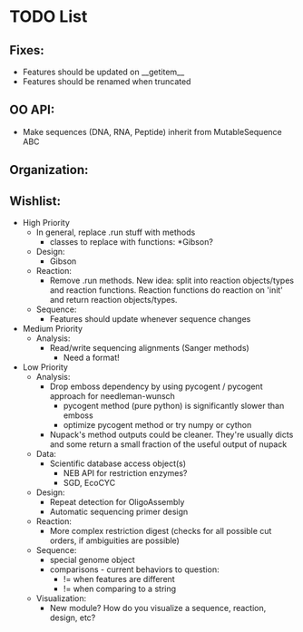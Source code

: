 # TODO List

## Fixes:
* Features should be updated on \_\_getitem\_\_
* Features should be renamed when truncated

## OO API:
* Make sequences (DNA, RNA, Peptide) inherit from MutableSequence ABC

## Organization:

## Wishlist:
* High Priority
    * In general, replace .run stuff with methods
        * classes to replace with functions:
            *Gibson? 
    * Design:
        * Gibson
    * Reaction:
        * Remove .run methods. New idea: split into reaction objects/types and
          reaction functions. Reaction functions do reaction on 'init' and
          return reaction objects/types.
    * Sequence:
        * Features should update whenever sequence changes
* Medium Priority
    * Analysis:
        * Read/write sequencing alignments (Sanger methods)
            * Need a format!
* Low Priority
    * Analysis:
        * Drop emboss dependency by using pycogent / pycogent approach for needleman-wunsch
            * pycogent method (pure python) is significantly slower than emboss
            * optimize pycogent method or try numpy or cython
        * Nupack's method outputs could be cleaner. They're usually dicts and
          some return a small fraction of the useful output of nupack
    * Data:
        * Scientific database access object(s)
            * NEB API for restriction enzymes?
            * SGD, EcoCYC
    * Design:
        * Repeat detection for OligoAssembly
        * Automatic sequencing primer design
    * Reaction:
        * More complex restriction digest (checks for all possible cut orders,
        if ambiguities are possible)
    * Sequence:
        * special genome object
        * comparisons - current behaviors to question:
            * != when features are different
            * != when comparing to a string
    * Visualization:
        * New module? How do you visualize a sequence, reaction, design, etc?
